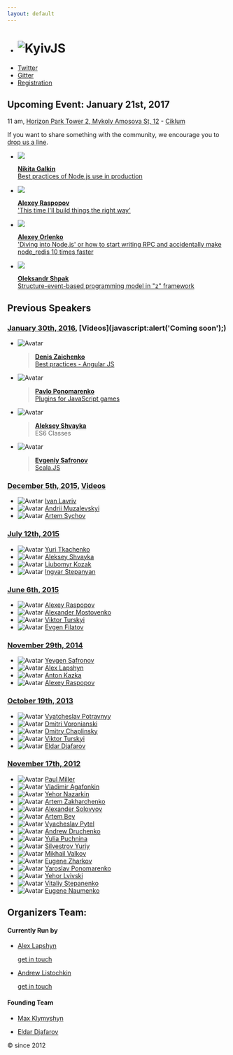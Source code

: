 ```yaml
---
layout: default
---
```


  - # ![KyivJS](/static/kyiv-js-rectangle-no-alpha.png)
  - [Twitter](https://twitter.com/kyivjs)
  - [Gitter](https://gitter.im/dev-ua/frontend-ua/kyivjs)
  - [Registration](https://goo.gl/forms/m2Hi92xTkbB9padI3)

## Upcoming Event: January 21st, 2017
<!--
[Donskaya 4а](https://maps.yandex.ua/-/CVw9rZop) - - - [Digital Future](http://digital-future.org/) + [The App Solutions](http://theappsolutions.com/)
-->
11 am, [Horizon Park Tower 2, Mykoly Amosova St, 12](https://yandex.ru/maps/-/CZT3UNIX) - [Ciklum](https://www.ciklum.com/)

If you want to share something with the community, we encourage you to [drop us a line](#write-anchor).

- ![](http://frameworksdays.com/uploads/speakers/galkin.png)

  >
    [**Nikita Galkin**](https://twitter.com/galk_in)  
    [Best practices of Node.js use in production]()

- ![](/static/speakers/alexey-raspopov.jpg)

  >
    [**Alexey Raspopov**](https://twitter.com/alexeyraspopov)  
    ['This time I'll build things the right way']()

- ![](/static/speakers/alexey-orlenko.jpg)

  >
    [**Alexey Orlenko**](https://www.linkedin.com/in/alexeyorlenko)  
    ['Diving into Node.js' or how to start writing RPC and accidentally make node_redis 10 times faster]()

- ![](/static/speakers/oleksandr-shpak.jpg)

  >
    [**Oleksandr Shpak**](https://www.linkedin.com/in/oleksandr-shpak-8915376)  
    [Structure-event-based programming model in "z" framework]()

## Previous Speakers

### [January 30th, 2016](http://dou.ua/calendar/9623/), [Videos](javascript:alert\('Coming soon'\);)

  - ![Avatar](/static/speakers/denis-zaichenko.jpg)

    > [**Denis Zaichenko**](https://www.linkedin.com/in/dzaichenko)  
    [Best practices - Angular JS]()

  - ![Avatar](/static/speakers/pavlo-ponomarenko.jpg)

    > [**Pavlo Ponomarenko**](https://github.com/theshock)  
    [Plugins for JavaScript games](http://slides.com/theshock/javascript-plugins/)

  - ![Avatar](/static/speakers/aleksey-shvayka.jpg)

    > [**Aleksey Shvayka**](https://www.linkedin.com/in/ashvayka)  
    ES6 Classes

  - ![Avatar](/static/speakers/evgeniy-safronov.jpg)

    > [**Evgeniy Safronov**](https://www.linkedin.com/in/eugene-safronov-b7b257b0)  
    [Scala.JS](https://www.dropbox.com/s/dnkkgwjflul54ny/Scala-JS%20%28KyivJS%2030-01%29.pdf?dl=0)


### [December 5th, 2015](http://dou.ua/calendar/9101/), [Videos](https://www.youtube.com/playlist?list=PLxw9RJPDS60qUL9tiH3Hh-xB8rY5xV2Cr)

  - ![Avatar](/static/speakers/ivan-lavriv.jpg) [Ivan Lavriv](https://ua.linkedin.com/in/ivan-lavriv-16b23878/en)
  - ![Avatar](/static/speakers/andrii-muzalevskyi.jpg) [Andrii Muzalevskyi](https://ua.linkedin.com/in/andreymuzalevskiy/en)
  - ![Avatar](/static/speakers/artem-sychov.jpg) [Artem Sychov](https://www.linkedin.com/in/suchov/en)

### [July 12th, 2015]()

  - ![Avatar](/static/speakers/yuri-tkachenko.jpg) [Yuri Tkachenko](https://www.linkedin.com/in/tkachenkoyuri)
  - ![Avatar](/static/speakers/aleksey-shvayka.jpg) [Aleksey Shvayka](https://www.linkedin.com/in/ashvayka)
  - ![Avatar](/static/speakers/liubomyr-kozak.jpg) [Liubomyr Kozak](https://www.linkedin.com/in/luibomyr)
  - ![Avatar](/static/speakers/ingvar-stepanyan.jpg) [Ingvar Stepanyan](https://ua.linkedin.com/in/rreverser)

### [June 6th, 2015](http://dou.ua/calendar/7456/)

  - ![Avatar](/static/speakers/alexey-raspopov.jpg) [Alexey Raspopov](https://www.linkedin.com/profile/view?id=126122043)
  - ![Avatar](/static/speakers/alexander-mostovenko.jpg) [Alexander Mostovenko](https://www.linkedin.com/in/mostovenko)
  - ![Avatar](/static/speakers/viktor-turskyi.jpg) [Viktor Turskyi](https://www.linkedin.com/in/turskyi)
  - ![Avatar](/static/speakers/evgen-filatov.jpg) [Evgen Filatov](https://www.linkedin.com/pub/evgen-filatov/16/a17/8b7)

### [November 29th, 2014]()

  - ![Avatar](/static/speakers/yevgen-safronov.jpg) [Yevgen Safronov](http://ua.linkedin.com/pub/eugene-safronov/15/3a/392)
  - ![Avatar](/static/speakers/alex-lapshyn.jpg) [Alex Lapshyn](http://ua.linkedin.com/in/sudodoki)
  - ![Avatar](/static/speakers/anton-kazka.jpg) [Anton Kazka](http://ua.linkedin.com/pub/anton-kazka/74/aa5/9b5)
  - ![Avatar](/static/speakers/alexey-raspopov.jpg) [Alexey Raspopov](https://www.linkedin.com/profile/view?id=126122043)

### [October 19th, 2013](http://dou.ua/calendar/3915/)

  - ![Avatar](/static/speakers/vyatcheslav-potravnyy.jpg) [Vyatcheslav Potravnyy](http://ua.linkedin.com/pub/vyatcheslav-potravnyy/4a/414/50b/)
  - ![Avatar](/static/speakers/dmitri-voronianski.jpg) [Dmitri Voronianski](http://ua.linkedin.com/in/voronianski/)
  - ![Avatar](/static/speakers/dmitry-chaplinsky.jpg) [Dmitry Chaplinsky](http://ua.linkedin.com/pub/dmitry-chaplinsky/24/784/760)
  - ![Avatar](/static/speakers/viktor-turskyi.jpg) [Viktor Turskyi](https://www.linkedin.com/in/turskyi)
  - ![Avatar](/static/speakers/eldar-djafarov.jpg) [Eldar Djafarov](http://www.linkedin.com/in/edjafarov)

### [November 17th, 2012](http://dou.ua/calendar/2321)

  - ![Avatar](/static/speakers/paul-miller.jpg) [Paul Miller](https://sg.linkedin.com/in/paulmillr)
  - ![Avatar](/static/speakers/vladimir-agafonkin.jpg) [Vladimir Agafonkin](https://www.linkedin.com/in/agafonkin)
  - ![Avatar](/static/speakers/yehor-nazarkin.jpg) [Yehor Nazarkin](https://ua.linkedin.com/in/yehor-nazarkin-50553129)
  - ![Avatar](/static/speakers/artem-zakharchenko.jpg) [Artem Zakharchenko](https://ua.linkedin.com/in/artem-zakharchenko-baa1453b)
  - ![Avatar](/static/speakers/alexander-solovyov.jpg) [Alexander Solovyov](https://ua.linkedin.com/in/asolovyov)
  - ![Avatar](/static/speakers/artem-bey.jpg) [Artem Bey](https://ua.linkedin.com/in/artembey)
  - ![Avatar](/static/speakers/vyacheslav-pytel.jpg) [Vyacheslav Pytel](https://ua.linkedin.com/in/vpytel)
  - ![Avatar](/static/speakers/andrew-druchenko.jpg) [Andrew Druchenko](https://ua.linkedin.com/in/bananos)
  - ![Avatar](/static/speakers/yulia-puchnina.jpg) [Yulia Puchnina](https://ua.linkedin.com/in/yulia-puchnina-17473a36/en)
  - ![Avatar](/static/speakers/silvestrov-yuriy.jpg) [Silvestrov Yuriy](https://ua.linkedin.com/in/ysilvestrov)
  - ![Avatar](/static/speaker-male-placeholder.jpg) [Mikhail Valkov]()
  - ![Avatar](/static/speakers/eugene-zharkov.jpg) [Eugene Zharkov](https://ua.linkedin.com/in/eugenezharkov)
  - ![Avatar](/static/speakers/yaroslav-ponomarenko.jpg) [Yaroslav Ponomarenko](https://ua.linkedin.com/in/yponomarenko)
  - ![Avatar](/static/speakers/yehor-lvivski.jpg) [Yehor Lvivski](https://ua.linkedin.com/in/lvivski)
  - ![Avatar](/static/speaker-male-placeholder.jpg) [Vitaliy Stepanenko]()
  - ![Avatar](/static/speaker-male-placeholder.jpg) [Eugene Naumenko]()



## Organizers Team:

<mark id="write-anchor"></mark>

#### Currently Run by
- [Alex Lapshyn](https://twitter.com/sudodoki)

    [get in touch](https://gitter.im/sudodoki)

- [Andrew Listochkin](https://twitter.com/listochkin)

    [get in touch](https://gitter.im/listochkin)

#### Founding Team
- [Max Klymyshyn](http://www.linkedin.com/in/klymyshyn)

- [Eldar Djafarov](http://www.linkedin.com/in/edjafarov)

&copy; since 2012
